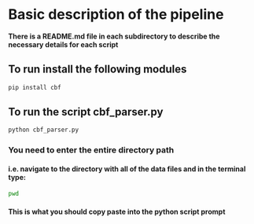 # Basic description of the pipeline

__There is a README.md file in each subdirectory to describe the necessary details
for each script__

## To run install the following modules

```bash
pip install cbf
```

## To run the script cbf_parser.py

```bash
python cbf_parser.py
```

### You need to enter the entire directory path
#### i.e. navigate to the directory with all of the data files and in the terminal type:

```bash
pwd
```

#### This is what you should copy paste into the python script prompt
